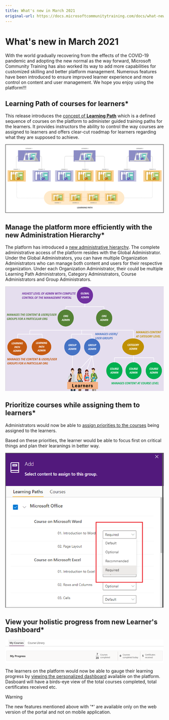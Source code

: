 ```yaml
---
title: What's new in March 2021
original-url: https://docs.microsoftcommunitytraining.com/docs/what-new-in-march-2021
---
```

# What's new in March 2021

With the world gradually recovering from the effects of the COVID-19 pandemic and adopting the new normal as the way forward, Microsoft Community Training has also worked its way to add more capabilities for customized skilling and better platform management. Numerous features have been introduced to ensure improved learner experience and more control on content and user management. We hope you enjoy using the platform!!!

## Learning Path of courses for learners*
This release introduces the [concept of **Learning Path**](../../content-management/create-content/create-learning-path/2_create-a-learning-path) which is a defined sequence of courses on the platform to administer guided training paths for the learners. It provides instructors the ability to control the way courses are assigned to learners and offers clear-cut roadmap for learners regarding what they are supposed to achieve.

![Course Management - Learning path](../../media/Course%20Management%20-%20Learning%20path.png)

## Manage the platform more efficiently with the new Administration Hierarchy*
The platform has introduced a [new administrative hierarchy](../../get-started/3_user-role-and-management-portal-overview#types-of-user-personas-in-microsoft-community-training-platform). The complete administrative access of the platform resides with the Global Administrator. Under the Global Administrators, you can have multiple Organization Administrators who can manage both content and users for their respective organization. Under each Organization Administrator, their could be multiple Learning Path Administrators, Category Administrators, Course Administrators and Group Administrators.

![GetStarted - Role Hierarchy](../../media/GetStarted%20-%20Role%20Hierarchy.png)

## Prioritize courses while assigning them to learners*
Administrators would now be able to [assign priorities to the courses](../../user-management/manage-users/2_assign-content-to-group-users) being assigned to the learners. 

Based on these priorities, the learner would be able to focus first on critical things and plan their learanings in better way.

![User Management - Manage User - Add Priority1](../../media/User%20Management%20-%20Manage%20User%20-%20Add%20Priority1.png)

## View your holistic progress from new Learner's Dashboard*

![View your holistic progress from new Learner's Dashboard](../../media/image%28415%29.png)

The learners on the platform would now be able to gauge their learning progress by [viewing the personalized dashboard](../../learner-experience/2_web-app#step-5-view-progress) available on the platform. Dasboard will have a birds-eye view of the total courses completed, total certificates received etc.

> [!WARNING]
> The new features mentioned above with '*' are available only on the web version of the portal and not on mobile application.